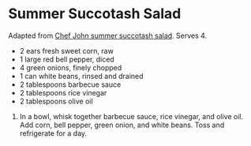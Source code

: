# Summer Succotash Salad

Adapted from [Chef John summer succotash salad](http://foodwishes.blogspot.com/2011/07/sufferin-succotash-salad.html). Serves 4.

- 2 ears fresh sweet corn, raw
- 1 large red bell pepper, diced
- 4 green onions, finely chopped
- 1 can white beans, rinsed and drained
- 2 tablespoons barbecue sauce
- 2 tablespoons rice vinegar
- 2 tablespoons olive oil

1. In a bowl, whisk together barbecue sauce, rice vinegar, and olive oil. Add corn, bell pepper, green onion, and white beans. Toss and refrigerate for a day.
